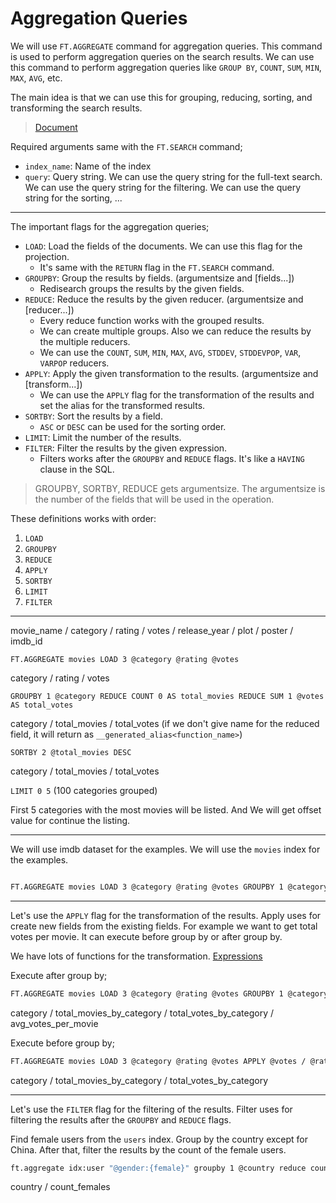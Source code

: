 # Aggregation Queries
We will use `FT.AGGREGATE` command for aggregation queries. This command is used to perform aggregation queries on the search results. 
We can use this command to perform aggregation queries like `GROUP BY`, `COUNT`, `SUM`, `MIN`, `MAX`, `AVG`, etc.

The main idea is that we can use this for grouping, reducing, sorting, and transforming the search results.

> [Document](https://redis.io/docs/latest/commands/ft.aggregate/)

Required arguments same with the `FT.SEARCH` command;
- `index_name`: Name of the index
- `query`: Query string. We can use the query string for the full-text search. We can use the query string for the filtering. We can use the query string for the sorting, ...

---

The important flags for the aggregation queries;
- `LOAD`: Load the fields of the documents. We can use this flag for the projection.
  - It's same with the `RETURN` flag in the `FT.SEARCH` command.
- `GROUPBY`: Group the results by fields. (argumentsize and [fields...])
  - Redisearch groups the results by the given fields.
- `REDUCE`: Reduce the results by the given reducer. (argumentsize and [reducer...])
  - Every reduce function works with the grouped results.
  - We can create multiple groups. Also we can reduce the results by the multiple reducers.
  - We can use the `COUNT`, `SUM`, `MIN`, `MAX`, `AVG`, `STDDEV`, `STDDEVPOP`, `VAR`, `VARPOP` reducers.
- `APPLY`: Apply the given transformation to the results. (argumentsize and [transform...])
  - We can use the `APPLY` flag for the transformation of the results and set the alias for the transformed results.
- `SORTBY`: Sort the results by a field.
  - `ASC` or `DESC` can be used for the sorting order.
- `LIMIT`: Limit the number of the results.
- `FILTER`: Filter the results by the given expression.
  - Filters works after the `GROUPBY` and `REDUCE` flags. It's like a `HAVING` clause in the SQL.
  
> GROUPBY, SORTBY, REDUCE gets argumentsize. The argumentsize is the number of the fields that will be used in the operation.

These definitions works with order:
1. `LOAD`
2. `GROUPBY`
3. `REDUCE`
4. `APPLY`
5. `SORTBY`
6. `LIMIT`
7. `FILTER`

---

movie_name / category / rating / votes / release_year / plot / poster / imdb_id

`FT.AGGREGATE movies LOAD 3 @category @rating @votes`

category / rating / votes

`GROUPBY 1 @category REDUCE COUNT 0 AS total_movies REDUCE SUM 1 @votes AS total_votes`

category / total_movies / total_votes (if we don't give name for the reduced field, it will return as `__generated_alias<function_name>`)

`SORTBY 2 @total_movies DESC`

category / total_movies / total_votes

`LIMIT 0 5` (100 categories grouped)

First 5 categories with the most movies will be listed. And We will get offset value for continue the listing.

---

We will use imdb dataset for the examples. We will use the `movies` index for the examples.


```bash

FT.AGGREGATE movies LOAD 3 @category @rating @votes GROUPBY 1 @category REDUCE COUNT 0 AS total_movies REDUCE SUM 1 @votes AS total_votes SORTBY 2 @total_movies DESC LIMIT 0 5

```


---

Let's use the `APPLY` flag for the transformation of the results. Apply uses for create new fields from the existing fields. 
For example we want to get total votes per movie. It can execute before group by or after group by. 


We have lots of functions for the transformation. [Expressions](https://redis.io/docs/latest/develop/interact/search-and-query/advanced-concepts/aggregations/#apply-expressions)

Execute after group by;

```bash
FT.AGGREGATE movies LOAD 3 @category @rating @votes GROUPBY 1 @category REDUCE COUNT 0 AS total_movies_by_category REDUCE SUM 1 @votes AS total_votes_by_category APPLY @total_votes_by_category / @total_movies_by_category AS avg_votes_per_movie SORTBY 2 @total_movies_by_category DESC LIMIT 0 5
```

category / total_movies_by_category / total_votes_by_category / avg_votes_per_movie

Execute before group by;

```bash
FT.AGGREGATE movies LOAD 3 @category @rating @votes APPLY @votes / @rating AS votes_per_rating GROUPBY 1 @category REDUCE COUNT 0 AS total_movies_by_category REDUCE SUM 1 @votes AS total_votes_by_category
```

category / total_movies_by_category / total_votes_by_category


---

Let's use the `FILTER` flag for the filtering of the results. Filter uses for filtering the results after the `GROUPBY` and `REDUCE` flags.	

Find female users from the `users` index. Group by the country except for China. After that, filter the results by the count of the female users.

```bash
ft.aggregate idx:user "@gender:{female}" groupby 1 @country reduce count 0 as count_females filter "@country !='china' && @count_females > 100" sortby 2 @count_females DESC
```

country / count_females

